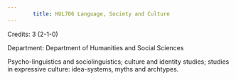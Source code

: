 ```yaml
---
        title: HUL706 Language, Society and Culture
---
```

Credits: 3 (2-1-0)

Department: Department of Humanities and Social Sciences

Psycho-linguistics and sociolinguistics; culture and identity studies; studies in expressive culture: idea-systems, myths and archtypes.